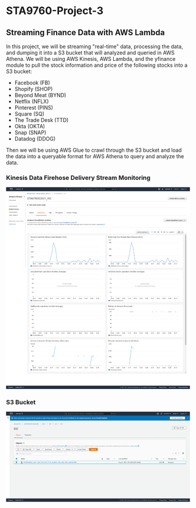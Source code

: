 # STA9760-Project-3
## Streaming Finance Data with AWS Lambda
In this project, we will be streaming "real-time" data, processing the data, and dumping it into a S3 bucket that will analyzed and queried in AWS Athena.
We will be using AWS Kinesis, AWS Lambda, and the yfinance module to pull the stock information and price of the following stocks into a S3 bucket:
- Facebook (FB)
- Shopify (SHOP)
- Beyond Meat (BYND)
- Netflix (NFLX)
- Pinterest (PINS)
- Square (SQ)
- The Trade Desk (TTD)
- Okta (OKTA)
- Snap (SNAP)
- Datadog (DDOG)

Then we will be using AWS Glue to crawl through the S3 bucket and load the data into a queryable format for AWS Athena to query and analyze the data. 


### Kinesis Data Firehose Delivery Stream Monitoring
![cluster_iamge](assets/kinesis_config.png)

### S3 Bucket
![cluster_iamge](assets/screenshot_of_s3_bucket.png)
